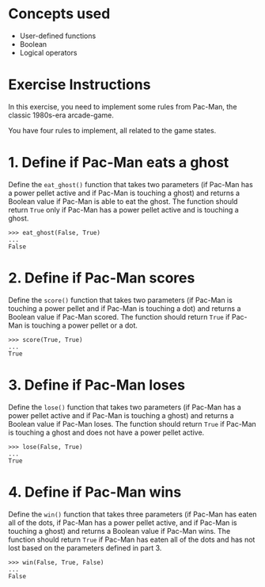 # Concepts used
- User-defined functions
- Boolean
- Logical operators

# Exercise Instructions
In this exercise, you need to implement some rules from Pac-Man, the classic 1980s-era arcade-game.

You have four rules to implement, all related to the game states.

# 1. Define if Pac-Man eats a ghost
Define the `eat_ghost()` function that takes two parameters (if Pac-Man has a power pellet active and if Pac-Man is touching a ghost) and returns a Boolean value if Pac-Man is able to eat the ghost. The function should return `True` only if Pac-Man has a power pellet active and is touching a ghost.
```
>>> eat_ghost(False, True)
...
False
```

# 2. Define if Pac-Man scores
Define the `score()` function that takes two parameters (if Pac-Man is touching a power pellet and if Pac-Man is touching a dot) and returns a Boolean value if Pac-Man scored. The function should return `True` if Pac-Man is touching a power pellet or a dot.
```
>>> score(True, True)
...
True
```

# 3. Define if Pac-Man loses
Define the `lose()` function that takes two parameters (if Pac-Man has a power pellet active and if Pac-Man is touching a ghost) and returns a Boolean value if Pac-Man loses. The function should return `True` if Pac-Man is touching a ghost and does not have a power pellet active.
```
>>> lose(False, True)
...
True
```

# 4. Define if Pac-Man wins
Define the `win()` function that takes three parameters (if Pac-Man has eaten all of the dots, if Pac-Man has a power pellet active, and if Pac-Man is touching a ghost) and returns a Boolean value if Pac-Man wins. The function should return `True` if Pac-Man has eaten all of the dots and has not lost based on the parameters defined in part 3.
```
>>> win(False, True, False)
...
False
```